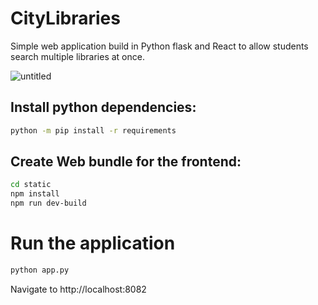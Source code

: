 # CityLibraries
Simple web application build in Python flask and React to allow students search multiple
libraries at once.

![untitled](https://user-images.githubusercontent.com/15069757/52685848-4338e200-2f19-11e9-951f-a7d7db797109.gif)

## Install python dependencies:
```sh
python -m pip install -r requirements
```

## Create Web bundle for the frontend:
```sh
cd static
npm install
npm run dev-build
```
# Run the application
```sh
python app.py
```
Navigate to http://localhost:8082

